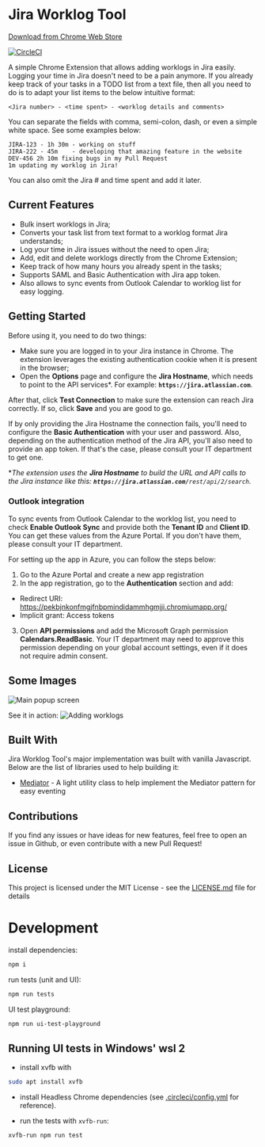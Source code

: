 # Jira Worklog Tool
[Download from Chrome Web Store](https://chrome.google.com/webstore/detail/jira-worklog-tool/pekbjnkonfmgjfnbpmindidammhgmjji)

[![CircleCI](https://circleci.com/gh/alfeugds/jiraworklogtool.svg?style=svg)](https://circleci.com/gh/alfeugds/jiraworklogtool)

A simple Chrome Extension that allows adding worklogs in Jira easily.
Logging your time in Jira doesn't need to be a pain anymore. If you already keep track of your tasks in a TODO list from a text file, then all you need to do is to adapt your list items to the below intuitive format:

```
<Jira number> - <time spent> - <worklog details and comments>
```
You can separate the fields with comma, semi-colon, dash, or even a simple white space. See some examples below:

```
JIRA-123 - 1h 30m - working on stuff
JIRA-222 - 45m    - developing that amazing feature in the website
DEV-456 2h 10m fixing bugs in my Pull Request
1m updating my worklog in Jira!
```
You can also omit the Jira # and time spent and add it later.

## Current Features

* Bulk insert worklogs in Jira;
* Converts your task list from text format to a worklog format Jira understands;
* Log your time in Jira issues without the need to open Jira;
* Add, edit and delete worklogs directly from the Chrome Extension;
* Keep track of how many hours you already spent in the tasks;
* Supports SAML and Basic Authentication with Jira app token.
* Also allows to sync events from Outlook Calendar to worklog list for easy logging.

## Getting Started
Before using it, you need to do two things:
- Make sure you are logged in to your Jira instance in Chrome. The extension leverages the existing authentication cookie when it is present in the browser;
- Open the **Options** page and configure the **Jira Hostname**, which needs to point to the API services*. For example: **`https://jira.atlassian.com`**.

After that, click **Test Connection** to make sure the extension can reach Jira correctly. If so, click **Save** and you are good to go.

If by only providing the Jira Hostname the connection fails, you'll need to configure the **Basic Authentication** with your user and password. Also, depending on the authentication method of the Jira API, you'll also need to provide an app token. If that's the case, please consult your IT department to get one.

*_The extension uses the **Jira Hostname** to build the URL and API calls to the Jira instance like this: **`https://jira.atlassian.com/`**`rest/api/2/search`._

### Outlook integration
To sync events from Outlook Calendar to the worklog list, you need to check **Enable Outlook Sync** and provide both the **Tenant ID** and **Client ID**.
You can get these values from the Azure Portal. If you don't have them, please consult your IT department.

For setting up the app in Azure, you can follow the steps below:
1. Go to the Azure Portal and create a new app registration
2. In the app registration, go to the **Authentication** section and add:
  - Redirect URI: https://pekbjnkonfmgjfnbpmindidammhgmjji.chromiumapp.org/
  - Implicit grant: Access tokens
3. Open **API permissions** and add the Microsoft Graph permission **Calendars.ReadBasic**. Your IT department may need to approve this permission depending on your global account settings, even if it does not require admin consent.

## Some Images

![Main popup screen](/screenshots/popup.png "Main Screen")

See it in action:
![Adding worklogs](/screenshots/add-worklog-sample.gif "See it in action")

## Built With

Jira Worklog Tool's major implementation was built with vanilla Javascript. Below are the list of libraries used to help building it:

* [Mediator](https://github.com/ajacksified/Mediator.js) - A light utility class to help implement the Mediator pattern for easy eventing

## Contributions

If you find any issues or have ideas for new features, feel free to open an issue in Github, or even contribute with a new Pull Request!

## License

This project is licensed under the MIT License - see the [LICENSE.md](LICENSE.md) file for details

# Development

install dependencies:

````sh
npm i
````

run tests (unit and UI):

````sh
npm run tests
````

UI test playground:

````sh
npm run ui-test-playground
````
## Running UI tests in Windows' wsl 2

- install xvfb with

````sh
sudo apt install xvfb
````

- install Headless Chrome dependencies (see [.circleci/config.yml](.circleci/config.yml) for reference).

- run the tests with `xvfb-run`:

````sh
xvfb-run npm run test
````